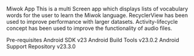 
Miwok App
	This is a multi Screen app which displays lists of vocabulary words for the user to learn the Miwok language. RecyclerView has been used to improve performance with larger datasets. Activity-lifecycle concept has been used to improve the functionality of audio files.

Pre-requisites
	Android SDK v23
	Android Build Tools v23.0.2
	Android Support Repository v23.3.0
		
